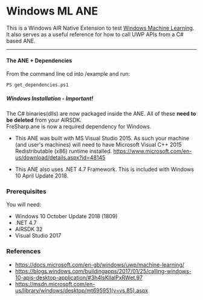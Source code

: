 # Windows ML ANE

This is a Windows AIR Native Extension to test [Windows Machine Learning](https://docs.microsoft.com/en-gb/windows/uwp/machine-learning/).  
It also serves as a useful reference for how to call UWP APIs from a C# based ANE.

----------

#### The ANE + Dependencies
From the command line cd into /example and run:
````shell
PS get_dependencies.ps1
`````

##### Windows Installation - Important!
The C# binaries(dlls) are now packaged inside the ANE. All of these **need to be deleted** from your AIRSDK.     
FreSharp.ane is now a required dependency for Windows. 

* This ANE was built with MS Visual Studio 2015. As such your machine (and user's machines) will need to have Microsoft Visual C++ 2015 Redistributable (x86) runtime installed.
https://www.microsoft.com/en-us/download/details.aspx?id=48145

* This ANE also uses .NET 4.7 Framework. This is included with Windows 10 April Update 2018.

### Prerequisites

You will need:
 - Windows 10 October Update 2018 (1809)
 - .NET 4.7
 - AIRSDK 32
 - Visual Studio 2017
 
 
### References
 - https://docs.microsoft.com/en-gb/windows/uwp/machine-learning/
 - https://blogs.windows.com/buildingapps/2017/01/25/calling-windows-10-apis-desktop-application/#3h4lsKlIalPxRWet.97
 - https://msdn.microsoft.com/en-us/library/windows/desktop/mt695951(v=vs.85).aspx

